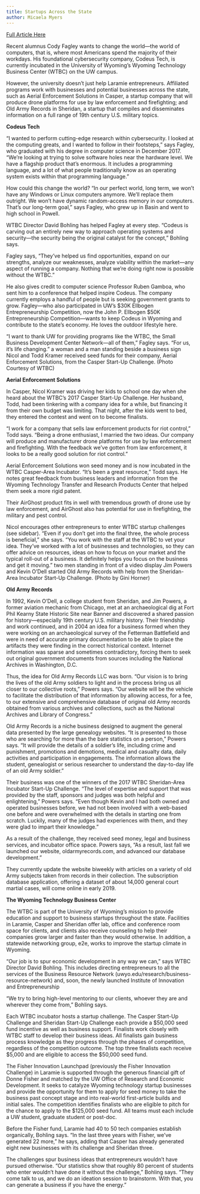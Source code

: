```yaml
---
title: Startups Across the State
author: Micaela Myers
---
```


[Full Article Here](https://www.uwyo.edu/uwyo/current/20-2/features/startups-across-the-state.html)

<!--truncate-->

Recent alumnus Cody Fagley wants to change the world—the world of computers, that is, where most Americans spend the majority of their workdays. His foundational cybersecurity company, Codeus Tech, is currently incubated in the University  of Wyoming’s Wyoming Technology Business Center (WTBC) on the UW campus.

However, the university doesn’t just help Laramie entrepreneurs. Affiliated programs work with businesses and potential businesses across the state, such as Aerial Enforcement Solutions in Casper, a startup company that will produce drone platforms for use by law enforcement and firefighting; and Old Army Records in Sheridan, a startup that compiles and disseminates information on a full range of 19th century U.S. military topics.

**Codeus Tech**

“I wanted to perform cutting-edge research within cybersecurity. I looked at the computing greats, and I wanted to follow in their footsteps,” says Fagley, who graduated with his degree in computer science in December 2017. “We’re looking at trying to solve software holes near the hardware level. We have a flagship product that’s enormous. It includes a programming language, and a lot of what people traditionally know as an operating system exists within that programming language.”

How could this change the world? “In our perfect world, long term, we won’t have any Windows or Linux computers anymore. We’ll replace them outright. We won’t have dynamic random-access memory in our computers. That’s our long-term goal,” says Fagley, who grew up in Basin and went to high school in Powell.

WTBC Director David Bohling has helped Fagley at every step. “Codeus is carving out an entirely new way to approach operating systems and security—the security being the original catalyst for the concept,” Bohling says.

Fagley says, “They’ve helped us find opportunities, expand on our strengths, analyze our weaknesses, analyze viability within the market—any aspect of running a company. Nothing that we’re doing right now is possible without the WTBC.”

He also gives credit to computer science Professor Ruben Gamboa, who sent him to a conference that helped inspire Codeus. The company currently employs a handful of people but is seeking government grants to grow. Fagley—who also participated in UW’s $30K Ellbogen Entrepreneurship Competition, now the John P. Ellbogen $50K Entrepreneurship Competition—wants to keep Codeus in Wyoming and contribute to the state’s economy. He loves the outdoor lifestyle here.

“I want to thank UW for providing programs like the WTBC, the Small Business Development Center Network—all of them,” Fagley says. “For us, it’s life changing.”
a woman and a man standing beside a business sign
Nicol and Todd Kramer received seed funds for their company, Aerial Enforcement Solutions, from the Casper Start-Up Challenge. (Photo Courtesy of WTBC)

**Aerial Enforcement Solutions**

In Casper, Nicol Kramer was driving her kids to school one day when she heard about the WTBC’s 2017 Casper Start-Up Challenge. Her husband, Todd, had been tinkering with a company idea for a while, but financing it from their own budget was limiting. That night, after the kids went to bed, they entered the contest and went on to become finalists.

“I work for a company that sells law enforcement products for riot control,” Todd says. “Being a drone enthusiast, I married the two ideas. Our company will produce and manufacturer drone platforms for use by law enforcement and firefighting. With the feedback we’ve gotten from law enforcement, it looks to be a really good solution for riot control.”

Aerial Enforcement Solutions won seed money and is now incubated in the WTBC Casper-Area Incubator. “It’s been a great resource,” Todd says. He notes great feedback from business leaders and information from the Wyoming Technology Transfer and Research Products Center that helped them seek a more rigid patent.

Their AirGhost product fits in well with tremendous growth of drone use by law enforcement, and AirGhost also has potential for use in firefighting, the military and pest control.

Nicol encourages other entrepreneurs to enter WTBC startup challenges (see sidebar). “Even if you don’t get into the final three, the whole process is beneficial,” she says. “You work with the staff at the WTBC to vet your idea. They’ve worked with a lot of businesses and technologies, so they can offer advice on resources, ideas on how to focus on your market and the typical roll-out of a business. It definitely helps you focus on the business and get it moving.”
two men standing in front of a video display
Jim Powers and Kevin O’Dell started Old Army Records with help from the Sheridan-Area Incubator Start-Up Challenge. (Photo by Gini Horner)

**Old Army Records**

In 1992, Kevin O’Dell, a college student from Sheridan, and Jim Powers, a former aviation mechanic from Chicago, met at an archaeological dig at Fort Phil Kearny State Historic Site near Banner and discovered a shared passion for history—especially 19th century U.S. military history. Their friendship and work continued, and in 2004 an idea for a business formed when they were working on an archaeological survey of the Fetterman Battlefield and were in need of accurate primary documentation to be able to place the artifacts they were finding in the correct historical context. Internet information was sparse and sometimes contradictory, forcing them to seek out original government documents from sources including the National Archives in Washington, D.C. 

Thus, the idea for Old Army Records LLC was born. “Our vision is to bring the lives of the old Army soldiers to light and in the process bring us all closer to our collective roots,” Powers says. “Our website will be the vehicle to facilitate the distribution of that information by allowing access, for a fee, to our extensive and comprehensive database of original old Army records obtained from various archives and collections, such as the National Archives and Library of Congress.”

Old Army Records is a niche business designed to augment the general data presented by the large genealogy websites. “It is presented to those who are searching for more than the bare statistics on a person,” Powers says. “It will provide the details of a soldier’s life, including crime and punishment, promotions and demotions, medical and casualty data, daily activities and participation in engagements. The information allows the student, genealogist or serious researcher to understand the day-to-day life of an old Army soldier.”

Their business was one of the winners of the 2017 WTBC Sheridan-Area Incubator Start-Up Challenge. “The level of expertise and support that was provided by the staff, sponsors and judges was both helpful and enlightening,” Powers says. “Even though Kevin and I had both owned and operated businesses before, we had not been involved with a web-based one before and were overwhelmed with the details in starting one from scratch. Luckily, many of the judges had experiences with them, and they were glad to impart their knowledge.”

As a result of the challenge, they received seed money, legal and business services, and incubator office space. Powers says, “As a result, last fall we launched our website, oldarmyrecords.com, and advanced our database development.”

They currently update the website biweekly with articles on a variety of old Army subjects taken from records in their collection. The subscription database application, offering a dataset of about 14,000 general court martial cases, will come online in early 2019.

**The Wyoming Technology Business Center**

The WTBC is part of the University of Wyoming’s mission to provide education and support to business startups throughout the state. Facilities in Laramie, Casper and Sheridan offer lab, office and conference room space for clients, and clients also receive counseling to help their companies grow larger and faster than they would otherwise. In addition, a statewide networking group, e2e, works to improve the startup climate in Wyoming.

“Our job is to spur economic development in any way we can,” says WTBC Director David Bohling. This includes directing entrepreneurs to all the services of the Business Resource Network (uwyo.edu/research/business-resource-network) and, soon, the newly launched Institute of Innovation and Entrepreneurship

“We try to bring high-level mentoring to our clients, whoever they are and wherever they come from,” Bohling says.

Each WTBC incubator hosts a startup challenge. The Casper Start-Up Challenge and Sheridan Start-Up Challenge each provide a $50,000 seed fund incentive as well as business support. Finalists work closely with WTBC staff to develop their business ideas. All finalists gain business process knowledge as they progress through the phases of competition, regardless of the competition outcome. The top three finalists each receive $5,000 and are eligible to access the $50,000 seed fund.

The Fisher Innovation Launchpad (previously the Fisher Innovation Challenge) in Laramie is supported through the generous financial gift of Donne Fisher and matched by the UW Office of Research and Economic Development. It seeks to catalyze Wyoming technology startup businesses and provide the opportunity for them to apply for seed money to take the business past concept stage and into real-world first-article builds and initial sales. The competition identifies finalists who are eligible to pitch for the chance to apply to the $125,000 seed fund. All teams must each include a UW student, graduate student or post-doc.

Before the Fisher fund, Laramie had 40 to 50 tech companies establish organically, Bohling says. “In the last three years with Fisher, we’ve generated 22 more,” he says, adding that Casper has already generated eight new businesses with its challenge and Sheridan three.

The challenges spur business ideas that entrepreneurs wouldn’t have pursued otherwise. “Our statistics show that roughly 80 percent of students who enter wouldn’t have done it without the challenge,” Bohling says. “They come talk to us, and we do an ideation session to brainstorm. With that, you can generate a business if you have the energy.”

